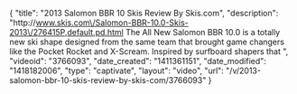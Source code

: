 {
    "title": "2013 Salomon BBR 10 Skis Review By Skis.com",
    "description": "http:\/\/www.skis.com\/Salomon-BBR-10.0-Skis-2013\/276415P,default,pd.html  The All New Salomon BBR 10.0 is a totally new ski shape designed from the same team that brought game changers like the Pocket Rocket and X-Scream. Inspired by surfboard shapers that ",
    "videoid": "3766093",
    "date_created": "1411361151",
    "date_modified": "1418182006",
    "type": "captivate",
    "layout": "video",
    "url": "\/v\/2013-salomon-bbr-10-skis-review-by-skis-com\/3766093"
}